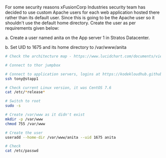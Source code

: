 For some security reasons xFusionCorp Industries security team has decided to use custom Apache users for each web application hosted there rather than its default user. Since this is going to be the Apache user so it shouldn't use the default home directory. Create the user as per requirements given below:

a. Create a user named anita on the App server 1 in Stratos Datacenter.

b. Set UID to 1675 and its home directory to /var/www/anita

```bash
# Check the architecture map - https://www.lucidchart.com/documents/view/58e22de2-c446-4b49-ae0f-db79a3318e97/0_0

# Connect to thor jumpbox

# Connect to application servers, logins at https://kodekloudhub.github.io/kodekloud-engineer/docs/projects/nautilus
ssh tony@stapp1

# Check current Linux version, it was CentOS 7.6
cat /etc/*release*

# Switch to root
sudo -s

# Create /var/www as it didn't exist
mkdir -p /var/www
chmod 755 /var/www

# Create the user
useradd --home-dir /var/www/anita --uid 1675 anita

# Check
cat /etc/passwd
```